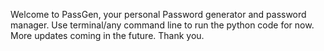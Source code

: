 Welcome to PassGen, your personal Password generator and password manager. Use terminal/any command line to run the python code for now. More updates coming in the future. Thank you.
